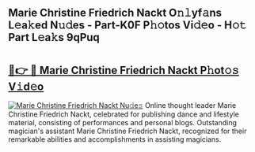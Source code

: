 ## Marie Christine Friedrich Nackt O𝚗𝚕yf𝚊ns L𝚎a𝚔ed N𝚞𝚍es - Part-K0F P𝚑𝚘tos Vi𝚍𝚎o - H𝚘𝚝 Part L𝚎a𝚔s 9qPuq

# <h2><a href="http://kfay6h2.oniu.top/?m=Marie+Christine+Friedrich+Nackt">🔗👉 🔴 Marie Christine Friedrich Nackt P𝚑ot𝚘𝚜 V𝚒d𝚎o</a></h2>

[![Marie Christine Friedrich Nackt Nu𝚍e𝚜](https://i.imgur.com/0qMVB7G.gif)](http://kfay6h2.oniu.top/?m=Marie+Christine+Friedrich+Nackt)
Online thought leader Marie Christine Friedrich Nackt, celebrated for publishing dance and lifestyle material, consisting of performances and personal blogs. Outstanding magician's assistant Marie Christine Friedrich Nackt, recognized for their remarkable abilities and accomplishments in assisting magicians.  
